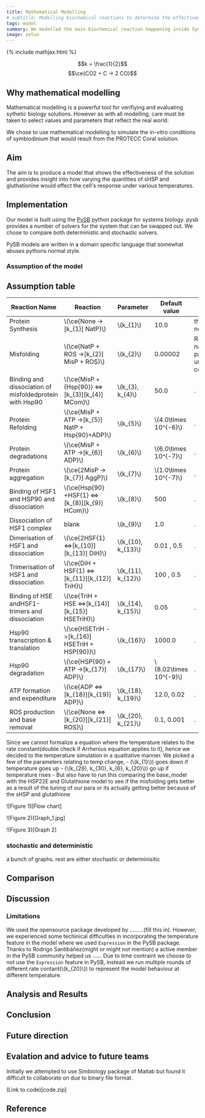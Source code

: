 ```yaml
---
title: Mathematical Modelling
# subtitle: Modelling biochemical reactions to determine the effectiveness of PROTECC Coral
tags: model
summary: We modelled the main biochemical reaction happening inside Symbiodinium to determine the effectiveness of our Wet lab solution. In this model we consider the addition of sHSP and glutathionine. *WHAT WE FOUND GOES HERE*
image: zelun
---
```


{% include mathjax.html %}

$$k = \frac{1}{2}$$
$$\ce{CO2 + C -> 2 CO}$$

## Why mathematical modelling

Mathematical modelling is a powerful tool for verifiying and evaluating sythetic biology solutions. However as with all modelling, care must be taken to select values and parameters that reflect the real world.

We chose to use mathematical modelling to simulate the in-vitro conditions of symbiodinium that would result from the PROTECC Coral solution.

## Aim

The aim is to produce a model that shows the effectiveness of the solution and provides insight into how varying the quantities of sHSP and gluthationine would effect the cell's response under various temperatures.

## Implementation

Our model is built using the [PySB](https://pysb.org) python package for systems biology. pysb provides a number of solvers for the system that can be swapped out. We chose to compare both deterministic and stochastic solvers.

PySB models are written in a domain specific language that somewhat abuses pythons normal style.

### Assumption of the model

Assumption table
---
|Reaction Name | Reaction | Parameter | Default value | Assumption
|---|---|---|---|---|
|Protein Synthesis| \\(\ce{None ->[k_{1}] NatP}\\) | \\(k_{1}\\) | 10.0 | this should be a normal value
|Misfolding| \\(\ce{NatP + ROS ->[k_{2}] MisP + ROS}\\) | \\(k_{2}\\) | 0.00002 | Ratio of native:misfolded proteins is 19:1 under normal conditions
|Binding and dissociation of misfoldedprotein with Hsp90| \\(\ce{MisP + {Hsp\{90}} <=>[k_{3}][k_{4}] MCom}\\) | \\(k_{3}, k_{4}\\)| 50.0 | .
|Protein Refolding| \\(\ce{MisP + ATP ->[k_{5}] NatP + Hsp\{90}+ADP}\\) | \\(k_{5}\\) | \\(4.0\times 10^{-6}\\)| .
|Protein degradations|  \\(\ce{MisP + ATP ->[k_{6}] ADP}\\) | \\(k_{6}\\) | \\(6.0\times 10^{-7}\\) | .
|Protein aggregation| \\(\ce{2MisP ->[k_{7}] AggP}\\) | \\(k_{7}\\) | \\(1.0\times 10^{-7}\\) | .
|Binding of HSF1 and HSP90 and dissociation| \\(\ce{Hsp\{90} +HSF\{1} <=>[k_{8}][k_{9}] HCom}\\) | \\(k_{8}\\) | 500 | .
|Dissociation of HSF1 complex| blank | \\(k_{9}\\)| 1.0| .
|Dimerisation of HSF1 and dissociation| \\(\ce{2HSF\{1} <=>[k_{10}][k_{13}] DiH}\\) | \\(k_{10}, k_{13}\\) | 0.01 , 0.5| .
|Trimerisation of HSF1 and dissociation| \\(\ce{DiH + HSF\{1} <=>[k_{11}][k_{12}] TriH}\\) | \\(k_{11}, k_{12}\\) | 100 , 0.5| .
|Binding of HSE andHSF1-trimers and dissociation| \\(\ce{TriH + HSE <=>[k_{14}][k_{15}] HSETriH}\\) | \\(k_{14}, k_{15}\\)| 0.05|.
|Hsp90 transcription & translation| \\(\ce{HSETriH ->[k_{16}] HSETriH + HSP\{90}}\\) | \\(k_{16}\\)| 1000.0| .
| Hsp90 degradation | \\(\ce{HSP\{90} + ATP ->[k_{17}] ADP}\\) | \\(k_{17}\\) | \\(8.02\times 10^{-9}\\)|.
| ATP formation and expenditure | \\(\ce{ADP <=>[k_{18}][k_{19}] ADP}\\) |  \\(k_{18}, k_{19}\\) | 12.0, 0.02 | .
| ROS production and base removal | \\(\ce{None <=>[k_{20}][k_{21}] ROS}\\) | \\(k_{20}, k_{21}\\) | 0.1, 0.001 | .


Since we cannot formalize a equation where the temperature relates to the rate constant(double check if Arrhenius equation applies to it), hence we decided to the temperature simulation in a qualitative manner.
We picked a few of the parameters relating to temp change,
    - (\\(k_{1}\\)) goes down if temperature goes up
    - (\\(k_{29}, k_{30}, k_{6}, k_{20}\\)) go up if temperature rises
    - But also have to run this comparing the base_model with the HSP22E and Glutathione model to see if the misfolding gets better as a result of the tuning of our para or its actually getting better because of the sHSP and glutathione

![Figure 1)[Flow chart]

!(Figure 2)[Graph_1.jpg]

!(Figure 3)[Graph 2]

### stochastic and deterministic

a bunch of graphs. rest are either stochastic or determinisitic

## Comparison

## Discussion
### Limitations
We used the opensource package developed by .........(fill this in). However, we experienced some techinical difficulties in incorporating the temperature feature in the model where we used `Expression` in the PySB package. Thanks to Rodrigo Santibáñez(might or might not mention) a active member in the PySB community helped us ......
Due to time contraint we choose to not use the `Expression` feature in PySB, instead we run multiple rounds of different rate contant(\\(k_{20}\\)) to represent the model behaviour at different temperature.
## Analysis and Results
## Conclusion
## Future direction
## Evalation and advice to future teams

Initially we attempted to use Simbiology package of Matlab but found it difficult to collaborate on due to binary file format.


(Link to code)[code.zip]



## Reference
